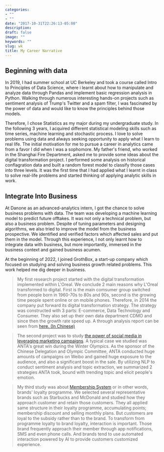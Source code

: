 ```yaml
---
categories:
- ""
- ""
date: "2017-10-31T22:26:13-05:00"
description: 
draft: false
image: ""
keywords: ""
slug: wk
title: My Career Narrative
---
```


## Beginning with data

In 2019, I had summer school at UC Berkeley and took a course called Intro to Principles of Data Science, where i learnt about how to manipulate and analyze data through Pandas and implement basic regression analysis in Python. Walking through numerous interesting hands-on projects such as sentiment analysis of Trump's Twitter and a spam filter, I was fascinated by the power of data and would like to know the principles behind those models.

Therefore, I chose Statistics as my major during my undergraduate study. In the following 3 years, I acquired different statistical modeling skills such as time series, machine learning and stochastic process. I love to solve problems using data and always seeking opportunity to apply what I learn to real life. The initial motivation for me to pursue a career in analytics came from a favor I did when I was a sophomore. My father's friend, who worked in the Shanghai Fire Department, asked me to provide some ideas about the digital transformation project. I performed some analysis on historical conflagration data and built a random forest model to classify those cases into three levels. It was the first time that I had applied what I learnt in class to solve real-life problems and started thinking of applying analytic skills in work.

## Integrate Into Business

At Danone as an advanced-analytics intern, I got the chance to solve business problems with data. The team was developing a machine learning model to predict future offtakes. It was not only a technical problem, but also a business problem. Despite of tuning parameters and designing algorithms, we also tried to improve the model from the business prospective. We identified and verified factors which affected sales and put them in the model. Through this experience, I not only learnt how to integrate data with business, but more importantly, immersed in the business context and gained business acumen.

At the beginning of 2022, I joined GrothBox, a start-up company which focused on studying and solving business growth related problems. This work helped me dig deeper in business.

> My first research project started with the digital transformation implemented within L'Oreal. We conclude 2 main reasons why L'Oreal transformed to digital. First is the main comsumer group switched from people born in 1960-70s to 80s and 90s, second is the growing time people spent online or on mobile phones. Therefore, in 2014 the company put forward its digital transformation strategy. The strategy was constructed with 3 parts: E-commerce, Data Technology and Consumer. They also set up their own data department CDMO and since then the growth rate speed up. A through analysis report can be seen from [here. (In Chinese)](https://mp.weixin.qq.com/s/DQMCA4JE3KQpGp68E7I77Q)

> The second project was to study [the power of social media in leveraging marketing campaigns](https://mp.weixin.qq.com/s/0xqJf2CkVZqC8bEZ38tSjA). A typical case we studied was ANTA's great win during the Winter Olympics. As the sponsor of the Chinese Delegation and Olympic Committee, ANTA conducted huge amounts of campaigns on Weibo and gained huge exposure to the audience, and also a significant boost in the sale. By utilizing NLP to conduct sentiment analysis and topic extraction, we summarized 2 strategies ANTA took, bound with trending topic and elicit people's emotion.

> My third study was about [Membership System](https://mp.weixin.qq.com/s/wY3VS9_EgltW2N7R44mtHg) or in other words, brands' loyalty programme. We selected several representative brands such as Starbucks and McDonald and studied how they approach customer and retain those customers. They all applied same structure in their loyalty programme, accumulating points; membership discount and selling monthly plans. But customers are loyal to the subsidy rather than to the brand. To transform from programme loyalty to brand loyalty, interaction is important. Those brand frequently approach their member through app notifications, SMS and even phone calls. And brands tend to use automated interaction powered by AI to provide customers customized experience.
